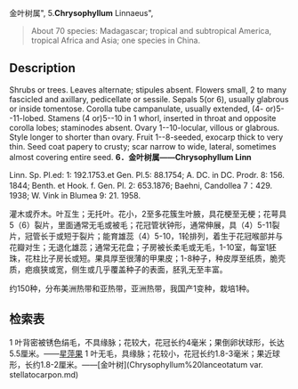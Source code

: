 金叶树属",
5.**Chrysophyllum** Linnaeus",

> About 70 species: Madagascar; tropical and subtropical America, tropical Africa and Asia; one species in China.

## Description
Shrubs or trees. Leaves alternate; stipules absent. Flowers small, 2 to many fascicled and axillary, pedicellate or sessile. Sepals 5(or 6), usually glabrous or inside tomentose. Corolla tube campanulate, usually extended, (4- or)5--11-lobed. Stamens (4 or)5--10 in 1 whorl, inserted in throat and opposite corolla lobes; staminodes absent. Ovary 1--10-locular, villous or glabrous. Style longer to shorter than ovary. Fruit 1--8-seeded, exocarp thick to very thin. Seed coat papery to crusty; scar narrow to wide, lateral, sometimes almost covering entire seed.
**6．金叶树属——Chrysophyllum Linn**

Linn. Sp. Pl.ed: 1: 192.1753.et Gen. Pl.5: 88.1754; A. DC. in DC. Prodr. 8: 156. 1844; Benth. et Hook. f. Gen. Pl. 2: 653.1876; Baehni, Candollea 7：429. 1938; W. Vink in Blumea 9: 21. 1958.

灌木或乔木。叶互生；无托叶。花小，2至多花簇生叶腋，具花梗至无梗；花萼具5（6）裂片，里面通常无毛或被毛；花冠管状钟形，通常伸展，具（4）5-11裂片，冠管长于或短于裂片；能育雄蕊（4）5-10，1轮排列，着生于花冠喉部并与花瓣对生；无退化雄蕊；通常无花盘；子房被长柔毛或无毛，1-10室，每室1胚珠，花柱比子房长或短。果具厚至很薄的甲果皮；1-8种子，种皮厚至纸质，脆壳质，疤痕狭或宽，侧生或几乎覆盖种子的表面，胚乳无至丰富。

约150种，分布美洲热带和亚热带，亚洲热带，我国产1变种，栽培1种。

## 检索表

1 叶背密被锈色绢毛，不具缘脉；花较大，花冠长约4毫米；果倒卵状球形，长达5.5厘米。——[星萍果](Chrysophyllum%20cainito.md)
1 叶无毛，具缘脉；花较小，花冠长约1.8-3毫米；果近球形，长约1.8-2厘米。——[金叶树](Chrysophyllum%20lanceotatum var. stellatocarpon.md)
